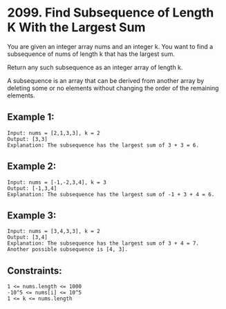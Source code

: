 # 2099. Find Subsequence of Length K With the Largest Sum
      
You are given an integer array nums and an integer k. You want to find a subsequence of nums of length k that has the largest sum.

Return any such subsequence as an integer array of length k.

A subsequence is an array that can be derived from another array by deleting some or no elements without changing the order of the remaining elements.

## Example 1:

    Input: nums = [2,1,3,3], k = 2
    Output: [3,3]
    Explanation: The subsequence has the largest sum of 3 + 3 = 6.

## Example 2:

    Input: nums = [-1,-2,3,4], k = 3
    Output: [-1,3,4]
    Explanation: The subsequence has the largest sum of -1 + 3 + 4 = 6.

## Example 3:

    Input: nums = [3,4,3,3], k = 2
    Output: [3,4]
    Explanation: The subsequence has the largest sum of 3 + 4 = 7.
    Another possible subsequence is [4, 3].

## Constraints:

    1 <= nums.length <= 1000
    -10^5 <= nums[i] <= 10^5
    1 <= k <= nums.length